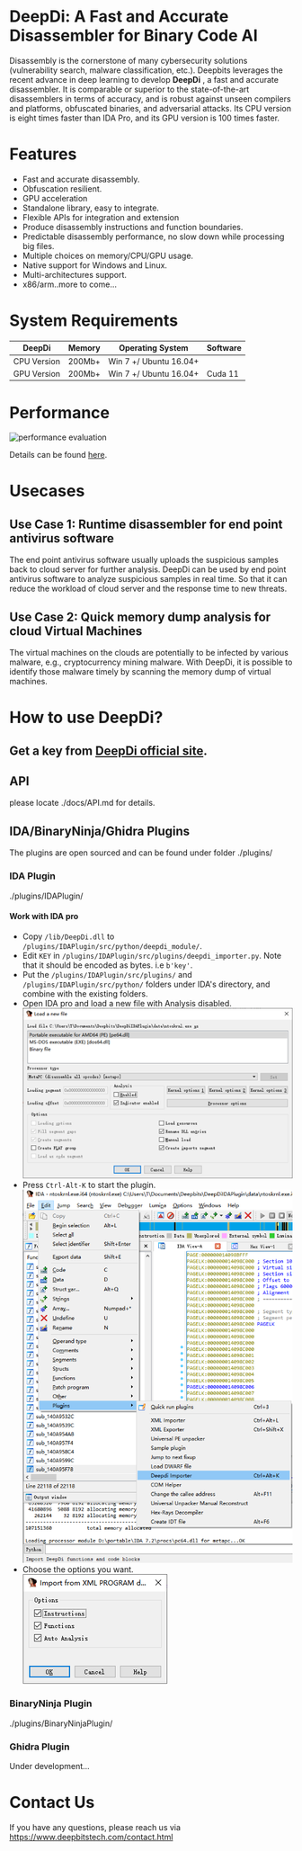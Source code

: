 # DeepDi: A Fast and Accurate Disassembler for Binary Code AI

Disassembly is the cornerstone of many cybersecurity solutions (vulnerability search, malware classification, etc.). Deepbits leverages the recent advance in deep learning to develop **DeepDi** , a fast and accurate disassembler. It is comparable or superior to the state-of-the-art disassemblers in terms of accuracy, and is robust against unseen compilers and platforms, obfuscated binaries, and adversarial attacks. Its CPU version is eight times faster than IDA Pro, and its GPU version is 100 times faster.

# Features

* Fast and accurate disassembly.
* Obfuscation resilient.
* GPU acceleration
* Standalone library, easy to integrate.
* Flexible APIs for integration and extension
* Produce disassembly instructions and function boundaries.
* Predictable disassembly performance, no slow down while processing big files.
* Multiple choices on memory/CPU/GPU usage.
* Native support for Windows and Linux.
* Multi-architectures support.
* x86/arm..more to come...

# System Requirements


| DeepDi | Memory | Operating System | Software |
| --- | --- | --- | --- |
| CPU Version | 200Mb+ | Win 7 +/ Ubuntu 16.04+ | |
| GPU Version | 200Mb+ |Win 7 +/ Ubuntu 16.04+ | Cuda 11 |

# Performance



![performance evaluation](https://www.deepbitstech.com/assets/img/performance.png)



Details can be found [here](https://blog.deepbitstech.com/2020/06/deepdisassembly-blazing-fast-and.html).


# Usecases
## Use Case 1: Runtime disassembler for end point antivirus software

The end point antivirus software usually uploads the suspicious samples back to cloud server for further analysis. DeepDi can be used by end point antivirus software to analyze suspicious samples in real time. So that it can reduce the workload of cloud server and the response time to new threats.

## Use Case 2: Quick memory dump analysis for cloud Virtual Machines

The virtual machines on the clouds are potentially to be infected by various malware, e.g., cryptocurrency mining malware. With DeepDi, it is possible to identify those malware timely by scanning the memory dump of virtual machines.

# How to use DeepDi?

## Get a key from [DeepDi official site](https://www.deepbitstech.com/deepdi.html ).


## API 

please locate ./docs/API.md for details.

## IDA/BinaryNinja/Ghidra Plugins

The plugins are open sourced and can be found under folder ./plugins/

### IDA Plugin

./plugins/IDAPlugin/

#### Work with IDA pro

* Copy `/lib/DeepDi.dll` to `/plugins/IDAPlugin/src/python/deepdi_module/`.
* Edit `KEY` in `/plugins/IDAPlugin/src/plugins/deepdi_importer.py`. Note that it should be encoded as bytes. i.e `b'key'`.
* Put the `/plugins/IDAPlugin/src/plugins/` and `/plugins/IDAPlugin/src/python/` folders under IDA's directory, and combine with the existing folders.
* Open IDA pro and load a new file with Analysis disabled. ![ida_load](./examples/img/ida1.png )
* Press `Ctrl-Alt-K` to start the plugin.  ![ida_start_plugin](./examples/img/ida2.png )
* Choose the options you want.  
![ida_options](./examples/img/ida3.png )


### BinaryNinja Plugin

./plugins/BinaryNinjaPlugin/

### Ghidra Plugin

Under development...

# Contact Us

If you have any questions, please reach us via https://www.deepbitstech.com/contact.html

